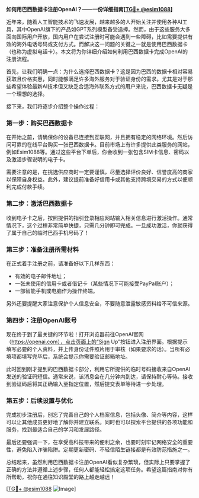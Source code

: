 **如何用巴西数据卡注册OpenAI？——一份详细指南[[TG💪+ @esim1088](https://t.me/s/esim1088)]**

近年来，随着人工智能技术的飞速发展，越来越多的人开始关注并使用各种AI工具，其中OpenAI旗下的产品如GPT系列模型备受追捧。然而，由于这些服务大多面向国际用户开放，国内用户在尝试注册时可能会遇到一些障碍，比如需要提供有效的海外电话号码或支付方式。而解决这一问题的关键之一就是使用巴西数据卡（也称为虚拟电话卡）。本文将为你详细介绍如何利用巴西数据卡完成OpenAI的注册流程。

首先，让我们明确一点：为什么选择巴西数据卡？这是因为巴西的数据卡相对容易获取且价格实惠，同时能够满足许多海外服务对于验证身份的需求。尤其是对于那些希望体验最新AI技术但又缺乏合适海外联系方式的用户来说，巴西数据卡无疑是一个理想的选择。

接下来，我们将逐步介绍整个操作过程：

### 第一步：购买巴西数据卡

在开始之前，请确保你的设备已连接到互联网，并且拥有稳定的网络环境。然后访问可靠的在线平台购买一张巴西数据卡。目前市场上有许多提供此类服务的网站，例如Esim1088等。通过这些平台下单后，你会收到一张包含SIM卡信息、密码以及激活步骤说明的电子卡。

需要注意的是，在挑选供应商时一定要谨慎，尽量选择评价良好、信誉度高的商家以保障自身权益。此外，建议提前准备好信用卡或其他支持跨境交易的方式以便顺利完成付款手续。

### 第二步：激活巴西数据卡

收到电子卡之后，按照提供的指引登录相应网站输入相关信息进行激活操作。通常情况下，这个过程非常简单快捷，只需几分钟即可完成。一旦成功激活，你就获得了属于自己的临时巴西手机号码了！

### 第三步：准备注册所需材料

在正式着手注册之前，请准备好以下几样东西：
- 有效的电子邮件地址；
- 一张未使用的信用卡或者借记卡（某些情况下可能接受PayPal账户）；
- 一部智能手机或电脑作为操作终端。

另外还要提醒大家注意保护个人信息安全，不要随意泄露敏感资料给不可信来源。

### 第四步：注册OpenAI账号

现在终于到了最关键的环节啦！打开浏览器前往OpenAI官网（https://openai.com），点击页面上的“Sign Up”按钮进入注册界面。根据提示填写必要的个人资料，并上传身份证件照片用于审核（如果要求的话）。当所有必填项都填写完毕后，系统会提示你需要验证邮箱地址。

此时回到刚才提到的巴西数据卡部分，利用它所提供的临时号码接收来自OpenAI发送的验证码短信。通常来说，该消息会在几分钟内到达，请保持耐心等待。接收到验证码后将其正确输入至指定位置，然后提交表单等待进一步处理。

### 第五步：后续设置与优化

完成初步注册后，别忘了完善自己的个人档案信息，包括头像、简介等内容，这样可以让其他成员更好地了解你并建立联系。同时也可以探索平台提供的各项功能和服务，找到最适合自己的学习和发展路径。

最后还要强调一下，在享受高科技带来的便利之余，也要时刻牢记网络安全的重要性，避免陷入诈骗陷阱。定期更新密码、不轻信陌生链接都是有效防范措施之一。

总结起来，虽然利用巴西数据卡注册OpenAI看似复杂繁琐，但实际上只要掌握了正确的方法并遵循上述步骤，任何人都能轻松搞定这项任务。希望这篇指南对你有所帮助，祝你在通往知识殿堂的路上越走越远！

[[TG💪+ @esim1088](https://t.me/s/esim1088) ![Image](https://i.postimg.cc/4NQfJmqS/Snipaste-2025-05-13-00-14-12.png)]